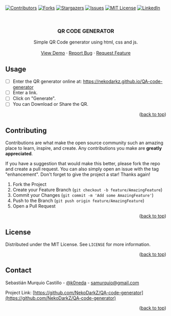 <!-- Improved compatibility of back to top link: See: https://github.com/othneildrew/Best-README-Template/pull/73 -->
<a name="readme-top"></a>
<!--
*** Thanks for checking out the Best-README-Template. If you have a suggestion
*** that would make this better, please fork the repo and create a pull request
*** or simply open an issue with the tag "enhancement".
*** Don't forget to give the project a star!
*** Thanks again! Now go create something AMAZING! :D
-->



<!-- PROJECT SHIELDS -->
<!--
*** I'm using markdown "reference style" links for readability.
*** Reference links are enclosed in brackets [ ] instead of parentheses ( ).
*** See the bottom of this document for the declaration of the reference variables
*** for contributors-url, forks-url, etc. This is an optional, concise syntax you may use.
*** https://www.markdownguide.org/basic-syntax/#reference-style-links
-->
[![Contributors][contributors-shield]][contributors-url]
[![Forks][forks-shield]][forks-url]
[![Stargazers][stars-shield]][stars-url]
[![Issues][issues-shield]][issues-url]
[![MIT License][license-shield]][license-url]
[![LinkedIn][linkedin-shield]][linkedin-url]



<!-- PROJECT LOGO -->
<br />
<div align="center">
  <a href="https://github.com/NekoDarkZ/QA-code-generator/">
  </a>

<h3 align="center">QR CODE GENERATOR</h3>

  <p align="center">
    Simple QR Code generator using html, css and js.
    <br />
    <br />
    <a href="https://nekodarkz.github.io/QA-code-generator">View Demo</a>
    ·
    <a href="https://github.com/NekoDarkZ/QA-code-generator/issues">Report Bug</a>
    ·
    <a href="https://github.com/NekoDarkZ/QA-code-generator/issues">Request Feature</a>
  </p>
</div>

<!-- USAGE EXAMPLES -->
## Usage

- [ ] Enter the QR generator online at: https://nekodarkz.github.io/QA-code-generator
- [ ] Enter a link.
- [ ] Click on "Generate".
- [ ] You can Download or Share the QR.

<p align="right">(<a href="#readme-top">back to top</a>)</p>

<!-- CONTRIBUTING -->
## Contributing

Contributions are what make the open source community such an amazing place to learn, inspire, and create. Any contributions you make are **greatly appreciated**.

If you have a suggestion that would make this better, please fork the repo and create a pull request. You can also simply open an issue with the tag "enhancement".
Don't forget to give the project a star! Thanks again!

1. Fork the Project
2. Create your Feature Branch (`git checkout -b feature/AmazingFeature`)
3. Commit your Changes (`git commit -m 'Add some AmazingFeature'`)
4. Push to the Branch (`git push origin feature/AmazingFeature`)
5. Open a Pull Request

<p align="right">(<a href="#readme-top">back to top</a>)</p>



<!-- LICENSE -->
## License

Distributed under the MIT License. See `LICENSE` for more information.

<p align="right">(<a href="#readme-top">back to top</a>)</p>



<!-- CONTACT -->
## Contact

Sebastián Murquio Castillo - [@k0neda](https://twitter.com/k0neda) - samurquio@gmail.com

Project Link: [https://github.com/NekoDarkZ/QA-code-generator](https://github.com/NekoDarkZ/QA-code-generator)

<p align="right">(<a href="#readme-top">back to top</a>)</p>


<!-- MARKDOWN LINKS & IMAGES -->
<!-- https://www.markdownguide.org/basic-syntax/#reference-style-links -->
[contributors-shield]: https://img.shields.io/github/contributors/NekoDarkZ/QA-code-generator.svg?style=for-the-badge
[contributors-url]: https://github.com/NekoDarkZ/QA-code-generator/graphs/contributors
[forks-shield]: https://img.shields.io/github/forks/NekoDarkZ/QA-code-generator.svg?style=for-the-badge
[forks-url]: https://github.com/NekoDarkZ/QA-code-generator/network/members
[stars-shield]: https://img.shields.io/github/stars/NekoDarkZ/QA-code-generator.svg?style=for-the-badge
[stars-url]: https://github.com/NekoDarkZ/QA-code-generator/stargazers
[issues-shield]: https://img.shields.io/github/issues/NekoDarkZ/QA-code-generator.svg?style=for-the-badge
[issues-url]: https://github.com/NekoDarkZ/QA-code-generator/issues
[license-shield]: https://img.shields.io/github/license/NekoDarkZ/QA-code-generator.svg?style=for-the-badge
[license-url]: https://github.com/NekoDarkZ/QA-code-generator/blob/main/LICENSE
[linkedin-shield]: https://img.shields.io/badge/-LinkedIn-black.svg?style=for-the-badge&logo=linkedin&colorB=555
[linkedin-url]: https://linkedin.com/in/samurquio
[product-screenshot]: images/screenshot.png
